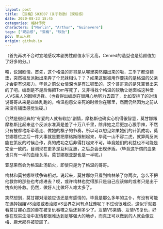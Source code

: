 ```yaml
---
layout: post
title: 【亚梅】S03E07（关于软肋）（观后感）
date: 2020-08-23 18:45
categories: 梅林传奇
characters: ["Merlin", "Arthur", "Guinevere"]
tags: ["观后感", "亚梅", "软肋"]
pov: 第三人称
origin: github.io
---
```


（首先再次不合时宜地感叹本剧男性颜值水平太高，Cenred的造型也是给颜值加了好多的分。）

咳，说回剧情。首先，这个格温的哥哥是从哪里突然蹦出来的啦，三季了都没铺垫，突然被反派揪出来弄了个兄妹相认？？？如果这里被用作要挟的是格温的父亲才会更有说服力，毕竟之前父女情深也是有过铺垫的，这个哥哥真的是凭空冒出来的了吧。编剧是不是后悔把Tom写死了，又非得找个格温的软肋让她面临这种爱人VS亲人的困境选择。（也看得出编剧在很用心地努力去圆了，比如安排了的对话说哥哥从来是四处乱跑的，格温抱怨父亲死的时候你在哪里，然而仍然因为之前从来没有铺垫感觉生硬。）

仍然是很经典的“有爱的人就有软肋”剧情，摩格斯也确实心机得很智慧，莫甘娜跟摩格斯比起来这个反派水准真是差了十万八千里，除非她之后更加心狠手辣，不然只有被摩格斯牵着走、做她的棋子的节奏，所以可以想见如果她们的计策成功，莫甘娜篡位之后一件大事就是要把摩格斯限制起来，毕竟一山不容二虎，就算两反派能在策反的时候合作，真的成功之后非得打起来不可，毕竟她们的利益也不可能是完全一致的。目测现在更多是互利互惠，之后总会出现矛盾。（毕竟这所谓的血亲也只有一半的血缘关系，莫甘娜跟亚瑟也是一半呢。）

亚瑟果然会为格温赴汤蹈火，即使只是为了格温的哥哥。

梅林和莫甘娜继续争锋相对。说起来，莫甘娜你只看到梅林杀了你两次，怎么不把他救你的那些也考虑进去？哎，或许梅林也觉得那只是自己应该做的或者只是出于愧疚的补救。仍然，做好人比做坏人难太多了。

突然想到，莫甘娜对滚娘应该还是有感情的，毕竟是那么多年的主仆，有没有可能在选择姐姐VS滚娘或者滚娘VS世界之间有点犹豫呢？不过也很难说，这似乎就要看莫甘娜心底的善在被复仇吞噬之后还剩多少了。友情VS亲情、友情VS复仇，好像在现实生活中友情都很难达到足够强大的地步，而真正可以做到的人就会像亚梅、鹿犬那样被赞颂了。